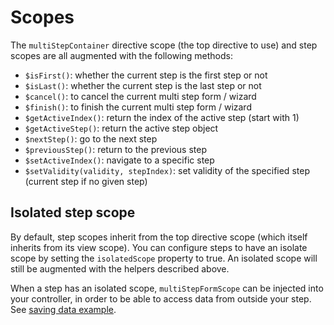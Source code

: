 # Scopes

The `multiStepContainer` directive scope (the top directive to use) and step scopes are all augmented with the following methods:

- `$isFirst()`: whether the current step is the first step or not
- `$isLast()`: whether the current step is the last step or not
- `$cancel()`: to cancel the current multi step form / wizard
- `$finish()`: to finish the current multi step form / wizard
- `$getActiveIndex()`: return the index of the active step (start with 1)
- `$getActiveStep()`: return the active step object
- `$nextStep()`: go to the next step
- `$previousStep()`: return to the previous step
- `$setActiveIndex()`: navigate to a specific step
- `$setValidity(validity, stepIndex)`: set validity of the specified step (current step if no given step)

## Isolated step scope

By default, step scopes inherit from the top directive scope (which itself inherits from its view scope).
You can configure steps to have an isolate scope by setting the `isolatedScope` property to true. An isolated scope
will still be augmented with the helpers described above.

When a step has an isolated scope, `multiStepFormScope` can be injected into your controller, in order to be
able to access data from outside your step. See [saving data example](http://localhost:8080/angular-multi-step-form/#/saving-data).
